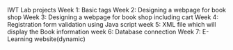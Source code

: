 IWT Lab projects
Week 1: Basic tags
Week 2: Designing a webpage for book shop
Week 3: Designing a webpage for book shop including cart
Week 4: Registration form validation using Java script
week 5: XML file which will display the Book information
week 6: Database connection
Week 7: E- Learning website(dynamic)
